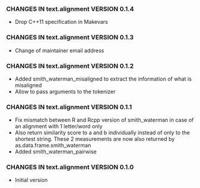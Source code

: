 ### CHANGES IN text.alignment VERSION 0.1.4

- Drop C++11 specification in Makevars

### CHANGES IN text.alignment VERSION 0.1.3

- Change of maintainer email address

### CHANGES IN text.alignment VERSION 0.1.2

- Added smith_waterman_misaligned to extract the information of what is misaligned
- Allow to pass arguments to the tokenizer

### CHANGES IN text.alignment VERSION 0.1.1

- Fix mismatch between R and Rcpp version of smith_waterman in case of an alignment with 1 letter/word only
- Also return similarity score to a and b individually instead of only to the shortest string. These 2 measurements are now also returned by as.data.frame.smith_waterman
- Added smith_waterman_pairwise

### CHANGES IN text.alignment VERSION 0.1.0

- Initial version
